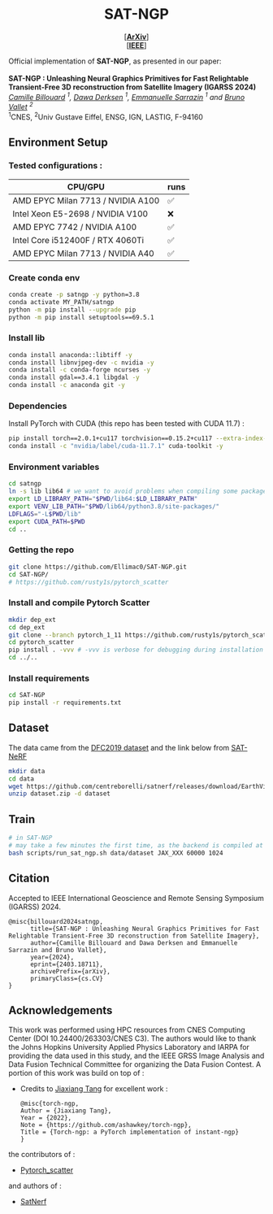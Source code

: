 <div align="center">

# SAT-NGP


<p align="center">
  
  [<a href="https://arxiv.org/pdf/2403.18711"><strong>ArXiv</strong></a>]  
  [<a href="https://ieeexplore.ieee.org/document/10641775"><strong>IEEE</strong></a>]  
  
</p>


</div>


Official implementation of **SAT-NGP**, as presented in our paper: \
\
**SAT-NGP : Unleashing Neural Graphics Primitives for Fast Relightable Transient-Free 3D reconstruction from Satellite Imagery (IGARSS 2024)** \
*[Camille Billouard](https://fr.linkedin.com/in/camille-b-3v1415926) <sup>1</sup>, [Dawa Derksen](https://www.semanticscholar.org/author/Dawa-Derksen/8090472) <sup>1</sup>, 
[Emmanuelle Sarrazin](https://ieeexplore.ieee.org/author/37086503757) <sup>1</sup>
and [Bruno Vallet](https://www.umr-lastig.fr/bruno-vallet/) <sup>2</sup>* \
<sup>1</sup>CNES, <sup>2</sup>Univ Gustave Eiffel, ENSG, IGN, LASTIG, F-94160 



## Environment Setup

### Tested configurations :

| CPU/GPU         |    runs     |     
|-----------------|---------|
| AMD EPYC Milan 7713 / NVIDIA A100   | ✅      | 
| Intel Xeon E5-2698  / NVIDIA V100   | ❌      |  
| AMD EPYC 7742 / NVIDIA A100         | ✅      | 
| Intel Core i512400F / RTX 4060Ti    | ✅      | 
| AMD EPYC Milan 7713 / NVIDIA A40    | ✅      | 

### Create conda env
```bash
conda create -p satngp -y python=3.8
conda activate MY_PATH/satngp
python -m pip install --upgrade pip
python -m pip install setuptools==69.5.1 
```
### Install lib

```bash
conda install anaconda::libtiff -y
conda install libnvjpeg-dev -c nvidia -y
conda install -c conda-forge ncurses -y
conda install gdal==3.4.1 libgdal -y
conda install -c anaconda git -y
```

### Dependencies 
Install PyTorch with CUDA (this repo has been tested with CUDA 11.7) : 

```bash
pip install torch==2.0.1+cu117 torchvision==0.15.2+cu117 --extra-index-url https://download.pytorch.org/whl/cu117
conda install -c "nvidia/label/cuda-11.7.1" cuda-toolkit -y
```

### Environment variables 
```bash
cd satngp
ln -s lib lib64 # we want to avoid problems when compiling some packages
export LD_LIBRARY_PATH="$PWD/lib64:$LD_LIBRARY_PATH"
export VENV_LIB_PATH="$PWD/lib64/python3.8/site-packages/"
LDFLAGS="-L$PWD/lib"
export CUDA_PATH=$PWD
cd ..
```

### Getting the repo

```bash
git clone https://github.com/Ellimac0/SAT-NGP.git
cd SAT-NGP/
# https://github.com/rusty1s/pytorch_scatter
```

### Install and compile Pytorch Scatter
```bash
mkdir dep_ext
cd dep_ext
git clone --branch pytorch_1_11 https://github.com/rusty1s/pytorch_scatter/ 
cd pytorch_scatter
pip install . -vvv # -vvv is verbose for debugging during installation
cd ../..
```

### Install requirements

```bash
cd SAT-NGP
pip install -r requirements.txt
```

## Dataset

The data came from the [DFC2019 dataset](https://ieee-dataport.org/open-access/data-fusion-contest-2019-dfc2019) and the link below from [SAT-NeRF](https://github.com/centreborelli/satnerf/releases/download/EarthVision2022/dataset.zip)

```bash
mkdir data
cd data
wget https://github.com/centreborelli/satnerf/releases/download/EarthVision2022/dataset.zip
unzip dataset.zip -d dataset
```

## Train
```bash
# in SAT-NGP
# may take a few minutes the first time, as the backend is compiled at .cache/torch_extensions/py38_cu117/ 
bash scripts/run_sat_ngp.sh data/dataset JAX_XXX 60000 1024
```


## Citation

Accepted to IEEE International Geoscience and Remote Sensing Symposium (IGARSS) 2024.

```
@misc{billouard2024satngp,
      title={SAT-NGP : Unleashing Neural Graphics Primitives for Fast Relightable Transient-Free 3D reconstruction from Satellite Imagery}, 
      author={Camille Billouard and Dawa Derksen and Emmanuelle Sarrazin and Bruno Vallet},
      year={2024},
      eprint={2403.18711},
      archivePrefix={arXiv},
      primaryClass={cs.CV}
}
```


## Acknowledgements
This work was performed using HPC resources from CNES Computing Center (DOI 10.24400/263303/CNES C3). The authors would like to thank the Johns Hopkins University Applied Physics Laboratory and IARPA for providing the data used in this study, and the IEEE GRSS Image Analysis and Data Fusion Technical Committee for organizing the Data Fusion Contest.
A portion of this work was build on top of : 


* Credits to [Jiaxiang Tang](https://github.com/ashawkey/torch-ngp/tree/main) for excellent work :

    ```
    @misc{torch-ngp,
    Author = {Jiaxiang Tang},
    Year = {2022},
    Note = {https://github.com/ashawkey/torch-ngp},
    Title = {Torch-ngp: a PyTorch implementation of instant-ngp}
    }
    ```
the contributors of : 

* [Pytorch_scatter](https://github.com/rusty1s/pytorch_scatter) 

and authors of : 
* [SatNerf](https://github.com/centreborelli/satnerf) 

